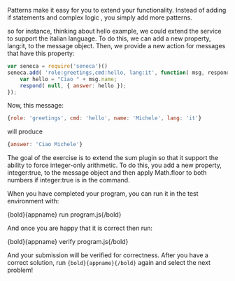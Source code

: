 Patterns make it easy for you to extend your functionality. Instead of adding if statements and complex logic
, you simply add more patterns.

so for instance, thinking about hello example, we could extend the service to support the italian language. 
To do this, we can add a new property, lang:it, to the message object. Then, we provide a new action for messages that have this property:

```javascript
var seneca = require('seneca')()
seneca.add( 'role:greetings,cmd:hello, lang:it', function( msg, respond ) {
    var hello = "Ciao " + msg.name;
    respond( null, { answer: hello });
});

```

Now, this message:

```javascript
{role: 'greetings', cmd: 'hello', name: 'Michele', lang: 'it'}

```

will produce
```javascript
{answer: 'Ciao Michele'}

```

The goal of the exercise is to extend the sum plugin so that it support the ability to force integer-only arithmetic.
To do this, you add a new property, integer:true, to the message object and then apply Math.floor to both numbers if 
integer:true is in the command.

When you have completed your program, you can run it in the test environment with:

  {bold}{appname} run program.js{/bold}

And once you are happy that it is correct then run:

  {bold}{appname} verify program.js{/bold}

And your submission will be verified for correctness. After you have
a correct solution, run `{bold}{appname}{/bold}` again and select the next problem!